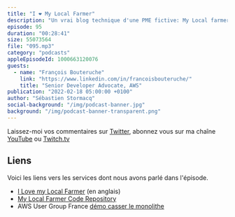 ```yaml
---
title: "I ❤️ My Local Farmer"
description: "Un vrai blog technique d'une PME fictive: My Local farmer est une PME fictive qui écrit un vrai blog d'ingénieurs, en anglais.  Au travers de ces articles, retrouvez les doutes, les challenges, les solutions mises en place pour travailler à distance, pour créer une API serverless pour les livraisons des commandes à domicile, pour migrer des applications Java Spring vers le cloud AWS, pour intégrer un Active Directory etc... il s'agit d'une collection de cas d'usage réels, inspirés de nos vrais clients, avec des choix structurants pour coller à la réalité d'une PME."
episode: 95
duration: "00:28:41"
size: 55073564
file: "095.mp3"
category: "podcasts"
appleEpisodeId: 1000663120076
guests:
  - name: "François Bouteruche"
    link: "https://www.linkedin.com/in/francoisbouteruche/"
    title: "Senior Developer Advocate, AWS"
publication: "2022-02-18 05:00:00 +0100"
author: "Sébastien Stormacq"
social-background: "/img/podcast-banner.jpg"
background: "/img/podcast-banner-transparent.png"
---
```


Laissez-moi vos commentaires sur [Twitter](https://twitter.com/sebsto), abonnez vous sur ma chaîne [YouTube](https://www.youtube.com/sebsto) ou [Twitch.tv](https://www.twitch.tv/sebAWS)

## Liens

Voici les liens vers les services dont nous avons parlé dans l'épisode.

- [I Love my Local Farmer](https://ilovemylocalfarmer.io/) (en anglais)
- [My Local Farmer Code Repository](https://github.com/aws-samples/i-love-my-local-farmer)
- AWS User Group France [démo casser le monolithe](https://www.youtube.com/watch?v=GkDZT950sqg&t=2200s) 
